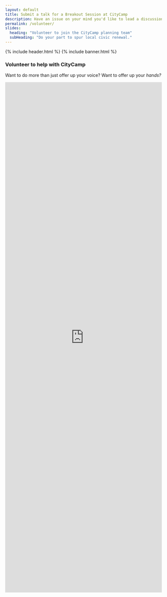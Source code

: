 ```yaml
---
layout: default
title: Submit a talk for a Breakout Session at CityCamp
description: Have an issue on your mind you'd like to lead a discussion on? Submit it here!
permalink: /volunteer/
slides:
  heading: "Volunteer to join the CityCamp planning team"
  subHeading: "Do your part to spur local civic renewal."
---
```

{% include header.html %}
{% include banner.html %}

<section class="section-padding">
	<div class="container">
    	<div class="row">
        	<div class="col-md-12">
<h3>Volunteer to help with CityCamp</h3>

<p>Want to do more than just offer up your voice? Want to offer up your <em>hands?</em></p>

<script src="https://static.airtable.com/js/embed/embed_snippet_v1.js"></script><iframe class="airtable-embed airtable-dynamic-height" src="https://airtable.com/embed/shrChNmTOCSbZs5xW?backgroundColor=green" frameborder="0" onmousewheel="" width="100%" height="1644" style="background: transparent; border: 0px solid #ccc;"></iframe>
</div>
</div>
</div>
</section>